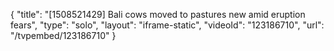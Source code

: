 {
    "title": "[1508521429] Bali cows moved to pastures new amid eruption fears",
    "type": "solo",
    "layout": "iframe-static",
    "videoId": "123186710",
    "url": "\/tvpembed\/123186710"
}